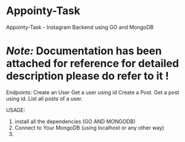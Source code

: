 # Appointy-Task
Appointy-Task - Instagram Backend using GO and MongoDB 

# *Note:* Documentation has been attached for reference for detailed description please do refer to it !

Endpoints:
Create an User
Get a user using id
Create a Post.
Get a post using id.
List all posts of a user.

USAGE:
1. install all the dependencies (GO AND MONGODB)
2. Connect to Your MongoDB (using localhost or any other way)
3. 

